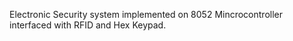 Electronic Security system implemented on 8052 Mincrocontroller interfaced with RFID and Hex Keypad.
